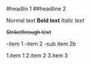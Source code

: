 #headlin 1
##headline 2

Normal text
**Bold text**
*Italic text*

~~Strikethrough text~~

-item 1
-item 2
 -sub item 2b
 
 1.item 1
 2.item 2
 3.item 3
   
 
